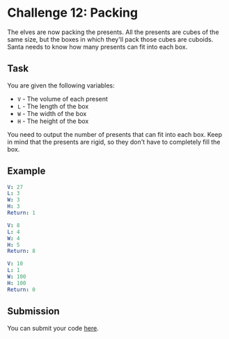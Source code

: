 # Challenge 12: Packing

The elves are now packing the presents. All the presents are cubes of the same size, but the boxes in which they'll pack those cubes are cuboids. Santa needs to know how many presents can fit into each box.

## Task

You are given the following variables:

- `V` - The volume of each present
- `L` - The length of the box
- `W` - The width of the box
- `H` - The height of the box

You need to output the number of presents that can fit into each box. Keep in mind that the presents are rigid, so they don't have to completely fill the box.

## Example

```yaml
V: 27
L: 3
W: 3
H: 3
Return: 1

V: 8
L: 4
W: 4
H: 5
Return: 8

V: 10
L: 1
W: 100
H: 100
Return: 0
```

## Submission

You can submit your code [here](https://docs.google.com/forms/d/1SsjQ2lDbAs_g1H49ZS44y6Tw1KuX3sM9f6GKW_YaNaI).